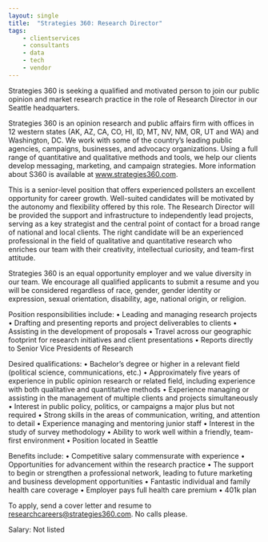 ```yaml
---
layout: single
title:  "Strategies 360: Research Director"
tags: 
    - clientservices
    - consultants
    - data
    - tech
    - vendor
---
```


Strategies 360 is seeking a qualified and motivated person to join our public opinion and market research practice in the role of Research Director in our Seattle headquarters.

Strategies 360 is an opinion research and public affairs firm with offices in 12 western states (AK, AZ, CA, CO, HI, ID, MT, NV, NM, OR, UT and WA) and Washington, DC. We work with some of the country’s leading public agencies, campaigns, businesses, and advocacy organizations. Using a full range of quantitative and qualitative methods and tools, we help our clients develop messaging, marketing, and campaign strategies. More information about S360 is available at www.strategies360.com.

This is a senior-level position that offers experienced pollsters an excellent opportunity for career growth. Well-suited candidates will be motivated by the autonomy and flexibility offered by this role. The Research Director will be provided the support and infrastructure to independently lead projects, serving as a key strategist and the central point of contact for a broad range of national and local clients. The right candidate will be an experienced professional in the field of qualitative and quantitative research who enriches our team with their creativity, intellectual curiosity, and team-first attitude.

Strategies 360 is an equal opportunity employer and we value diversity in our team. We encourage all qualified applicants to submit a resume and you will be considered regardless of race, gender, gender identity or expression, sexual orientation, disability, age, national origin, or religion.

Position responsibilities include:
• Leading and managing research projects
• Drafting and presenting reports and project deliverables to clients
• Assisting in the development of proposals
• Travel across our geographic footprint for research initiatives and client presentations
• Reports directly to Senior Vice Presidents of Research

Desired qualifications:
• Bachelor’s degree or higher in a relevant field (political science, communications, etc.)
• Approximately five years of experience in public opinion research or related field, including experience with both qualitative and quantitative methods
• Experience managing or assisting in the management of multiple clients and projects simultaneously
• Interest in public policy, politics, or campaigns a major plus but not required
• Strong skills in the areas of communication, writing, and attention to detail
• Experience managing and mentoring junior staff
• Interest in the study of survey methodology
• Ability to work well within a friendly, team-first environment
• Position located in Seattle

Benefits include:
• Competitive salary commensurate with experience
• Opportunities for advancement within the research practice
• The support to begin or strengthen a professional network, leading to future marketing and business development opportunities
• Fantastic individual and family health care coverage
• Employer pays full health care premium
• 401k plan

To apply, send a cover letter and resume to researchcareers@strategies360.com. No calls please.

Salary: Not listed
